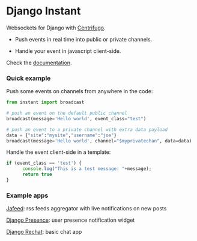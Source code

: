 # Django Instant

Websockets for Django with [Centrifugo](https://github.com/centrifugal/centrifugo).

* Push events in real time into public or private channels.

* Handle your event in javascript client-side.

Check the [documentation](http://django-instant.readthedocs.io/en/latest/).

### Quick example

Push some events on channels from anywhere in the code:

  ```python
from instant import broadcast
  
# push an event on the default public channel
broadcast(message='Hello world', event_class="test")

# push an event to a private channel with extra data payload
data = {"site":"mysite","username":"joe"}
broadcast(message='Hello world', channel="$myprivatechan", data=data)
  ```

Handle the event client-side in a template:

  ```javascript
if (event_class == 'test') {
        console.log("This is a test message: "+message);
        return true
}
  ```

### Example apps

[Jafeed](https://github.com/synw/jafeed): rss feeds aggregator with live notifications on new posts

[Django Presence](https://github.com/synw/django-presence): user presence notification widget

[Django Rechat](https://github.com/synw/django-rechat): basic chat app